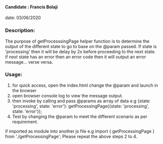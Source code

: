 #### Candidate : Francis Bolaji
date: 03/06/2020

### Description: 
The purpose of getProcesssingPage helper function is to determine the output of the different state to go to base on the @param passed.
If state is 'processing' then it will be delay by 2s before proceeding to the next state. if next state has an error then an error code then it will output an error message... verse versa.


### Usage: 

1. for quick access, open the index.html change the @param and launch in the browser
2. open browser console log to view the message output.
3. then invoke by calling and pass @params as array of data e.g {state: 'processing', state: 'error'}:
    getProcessingPage({state: 'processing', state: 'error'});
4. Test by changing the @param to meet the different scenario as per requirement.

if imported as module into another js file e.g import { getProcessingPage } from './getProcessingPage';
Please repeat the above steps 2 to 4.
 